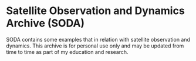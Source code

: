 # Satellite Observation and Dynamics Archive (SODA)
SODA contains some examples that in relation with satellite observation and dynamics. This archive is for personal use only and may be updated from time to time as part of my education and research.
